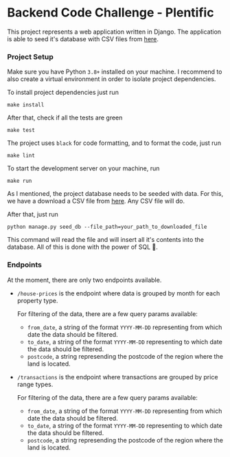# Backend Code Challenge - Plentific

This project represents a web application written in Django. The application is able to seed it's database with CSV files from [here](https://data.gov.uk/dataset/4c9b7641-cf73-4fd9-869a-4bfeed6d440e/hm-land-registry-price-paid-data).

### Project Setup

Make sure you have Python `3.8+` installed on your machine.
I recommend to also create a virtual environment in order to isolate project dependencies.

To install project dependencies just run
```
make install
```

After that, check if all the tests are green
```
make test
```
The project uses `black` for code formatting, and to format the code, just run
```
make lint
```
To start the development server on your machine, run
```
make run
```

As I mentioned, the project database needs to be seeded with data. For this, we have a download a CSV file from [here](https://data.gov.uk/dataset/4c9b7641-cf73-4fd9-869a-4bfeed6d440e/hm-land-registry-price-paid-data). Any CSV file will do.

After that, just run
```
python manage.py seed_db --file_path=your_path_to_downloaded_file 
```
This command will read the file and will insert all it's contents into the database. All of this is done with the power of SQL 💪.

### Endpoints

At the moment, there are only two endpoints available.

 - `/house-prices` is the endpoint where data is grouped by month for each property type.
    
    For filtering of the data, there are a few query params available:
    - `from_date`, a string of the format `YYYY-MM-DD` representing from which date the data should be filtered.
    - `to_date`, a string of the format `YYYY-MM-DD` representing to which date the data should be filtered.
    - `postcode`, a string represending the postcode of the region where the land is located.
 - `/transactions` is the endpoint where transactions are grouped by price range types.
 
    For filtering of the data, there are a few query params available:
    - `from_date`, a string of the format `YYYY-MM-DD` representing from which date the data should be filtered.
    - `to_date`, a string of the format `YYYY-MM-DD` representing to which date the data should be filtered.
    - `postcode`, a string represending the postcode of the region where the land is located.